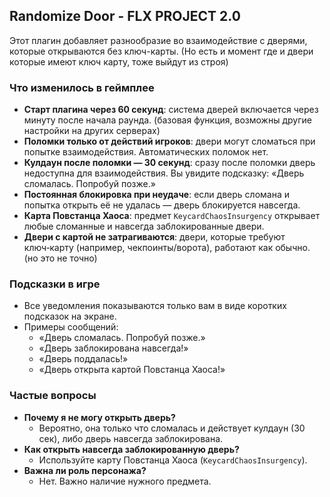 
## Randomize Door - FLX PROJECT 2.0

Этот плагин добавляет разнообразие во взаимодействие с дверями, которые открываются без ключ-карты. (Но есть и момент где и двери которые имеют ключ карту, тоже выйдут из строя)

### Что изменилось в геймплее
- **Старт плагина через 60 секунд**: система дверей включается через минуту после начала раунда. (базовая функция, возможны другие настройки на других серверах)
- **Поломки только от действий игроков**: двери могут сломаться при попытке взаимодействия. Автоматических поломок нет.
- **Кулдаун после поломки — 30 секунд**: сразу после поломки дверь недоступна для взаимодействия. Вы увидите подсказку: «Дверь сломалась. Попробуй позже.»
- **Постоянная блокировка при неудаче**: если дверь сломана и попытка открыть её не удалась — дверь блокируется навсегда.
- **Карта Повстанца Хаоса**: предмет `KeycardChaosInsurgency` открывает любые сломанные и навсегда заблокированные двери.
- **Двери с картой не затрагиваются**: двери, которые требуют ключ‑карту (например, чекпоинты/ворота), работают как обычно. (но это не точно)

### Подсказки в игре
- Все уведомления показываются только вам в виде коротких подсказок на экране.
- Примеры сообщений:
  - «Дверь сломалась. Попробуй позже.»
  - «Дверь заблокирована навсегда!»
  - «Дверь поддалась!»
  - «Дверь открыта картой Повстанца Хаоса!»

### Частые вопросы
- **Почему я не могу открыть дверь?**
  - Вероятно, она только что сломалась и действует кулдаун (30 сек), либо дверь навсегда заблокирована.
- **Как открыть навсегда заблокированную дверь?**
  - Используйте карту Повстанца Хаоса (`KeycardChaosInsurgency`).
- **Важна ли роль персонажа?**
  - Нет. Важно наличие нужного предмета.
